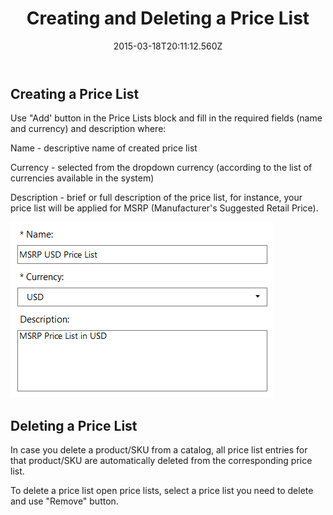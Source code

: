 ﻿---
title: Creating and Deleting a Price List
description: Creating and Deleting a Price List
layout: docs
date: 2015-03-18T20:11:12.560Z
priority: 2
---
## Creating a Price List

Use "Add' button in the Price Lists block and fill in the required fields (name and currency) and description where:

Name - descriptive name of created price list

Currency - selected from the dropdown currency (according to the list of currencies available in the system)

Description - brief or full description of the price list, for instance, your price list will be applied for MSRP (Manufacturer's Suggested Retail Price).

<img src="../../../assets/images/docs/005-creating-price-list.PNG" />

## Deleting a Price List

In case you delete a product/SKU from a catalog, all price list entries for that product/SKU are automatically deleted from the corresponding price list.

To delete a price list open price lists, select a price list you need to delete and use "Remove" button.
